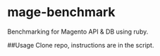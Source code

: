 # mage-benchmark
Benchmarking for Magento API &amp; DB using ruby.

##Usage
Clone repo, instructions are in the script.
